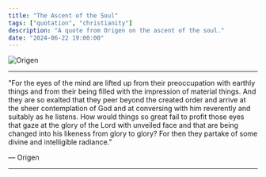 ```yaml
---
title: "The Ascent of the Soul"
tags: ["quotation", "christianity"]
description: "A quote from Origen on the ascent of the soul."
date: "2024-06-22 19:00:00"
---
```


<img src="../../../assets/images/origen/korsikov_blog_origen.webp" alt="Origen" class="card-image">

---

<p class="left-text">
    "For the eyes of the mind are lifted up from their preoccupation with earthly things and from their being filled with the impression of material things. And they are so exalted that they peer beyond the created order and arrive at the sheer contemplation of God and at conversing with him reverently and suitably as he listens. How would things so great fail to profit those eyes that gaze at the glory of the Lord with unveiled face and that are being changed into his likeness from glory to glory? For then they partake of some divine and intelligible radiance."
</p>

<p class="centered-text">
    — Origen
</p>

---
